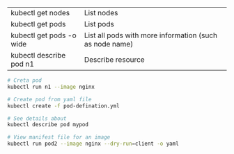 

|                               |                                                         |
|-------------------------------|---------------------------------------------------------|
|kubectl get nodes              | List nodes                                              |
|kubectl get pods               | List pods                                               |
|kubectl get pods -o wide       | List all pods with more information (such as node name) |
|kubectl describe pod n1        | Describe resource                                       |


```sh
# Creta pod
kubectl run n1 --image nginx
```

```sh
# Create pod from yaml file
kubectl create -f pod-defination.yml

# See details about
kubectl describe pod mypod

```

```sh
# View manifest file for an image
kubectl run pod2 --image nginx --dry-run=client -o yaml
```
